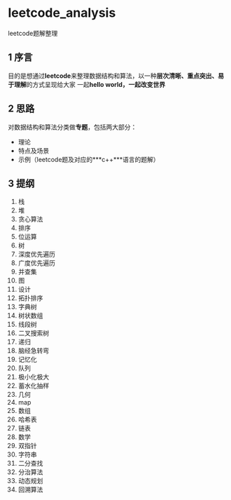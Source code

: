 # leetcode_analysis
leetcode题解整理
## 1 序言
目的是想通过**leetcode**来整理数据结构和算法，以一种**层次清晰、重点突出、易于理解**的方式呈现给大家
一起**hello world，一起改变世界**
## 2 思路
对数据结构和算法分类做**专题**，包括两大部分：
+ 理论
+ 特点及场景
+ 示例（leetcode题及对应的***c++***语言的题解）
## 3 提纲
1. 栈
2. 堆
3. 贪心算法
4. 排序
5. 位运算
6. 树
7. 深度优先遍历
8. 广度优先遍历
9. 并查集
10. 图
11. 设计
12. 拓扑排序
13. 字典树
14. 树状数组
15. 线段树
16. 二叉搜索树
17. 递归
18. 脑经急转弯
19. 记忆化
20. 队列
21. 极小化极大
22. 蓄水化抽样
23. 几何
24. map
25. 数组
26. 哈希表
27. 链表
28. 数学
29. 双指针
30. 字符串
31. 二分查找
32. 分治算法
33. 动态规划
34. 回溯算法
